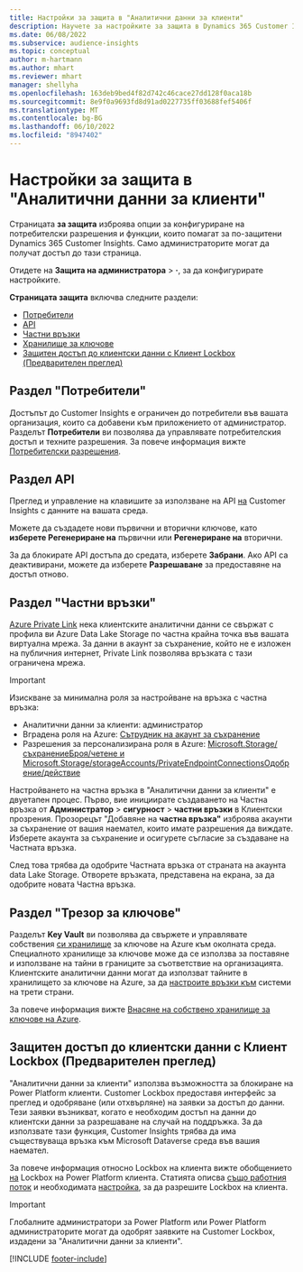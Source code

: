 ```yaml
---
title: Настройки за защита в "Аналитични данни за клиенти"
description: Научете за настройките за защита в Dynamics 365 Customer Insights.
ms.date: 06/08/2022
ms.subservice: audience-insights
ms.topic: conceptual
author: m-hartmann
ms.author: mhart
ms.reviewer: mhart
manager: shellyha
ms.openlocfilehash: 163deb9bed4f82d742c46cace27dd128f0aca18b
ms.sourcegitcommit: 8e9f0a9693fd8d91ad0227735ff03688fef5406f
ms.translationtype: MT
ms.contentlocale: bg-BG
ms.lasthandoff: 06/10/2022
ms.locfileid: "8947402"
---
```

# <a name="security-settings-in-customer-insights"></a>Настройки за защита в "Аналитични данни за клиенти"

Страницата **за защита** изброява опции за конфигуриране на потребителски разрешения и функции, които помагат за по-защитени Dynamics 365 Customer Insights. Само администраторите могат да получат достъп до тази страница.

Отидете на **Защита на администратора** > **·**, за да конфигурирате настройките.

**Страницата защита** включва следните раздели:

- [Потребители](#users-tab)
- [API](#apis-tab)
- [Частни връзки](#private-links-tab)
- [Хранилище за ключове](#key-vault-tab)
- [Защитен достъп до клиентски данни с Клиент Lockbox (Предварителен преглед)](#securely-access-customer-data-with-customer-lockbox-preview)

## <a name="users-tab"></a>Раздел "Потребители"

Достъпът до Customer Insights е ограничен до потребители във вашата организация, които са добавени към приложението от администратор. Разделът **Потребители** ви позволява да управлявате потребителския достъп и техните разрешения. За повече информация вижте [Потребителски разрешения](permissions.md).

## <a name="apis-tab"></a>Раздел API

Преглед и управление на клавишите за използване на API [на](apis.md) Customer Insights с данните на вашата среда.

Можете да създадете нови първични и вторични ключове, като **изберете Регенериране на** първични или **Регенериране на** вторични. 

За да блокирате API достъпа до средата, изберете **Забрани**. Ако API са деактивирани, можете да изберете **Разрешаване** за предоставяне на достъп отново.

## <a name="private-links-tab"></a>Раздел "Частни връзки"

[Azure Private Link](/azure/private-link/private-link-overview) нека клиентските аналитични данни се свържат с профила ви Azure Data Lake Storage по частна крайна точка във вашата виртуална мрежа. За данни в акаунт за съхранение, който не е изложен на публичния интернет, Private Link позволява връзката с тази ограничена мрежа.

> [!IMPORTANT]
> Изискване за минимална роля за настройване на връзка с частна връзка:
>
> - Аналитични данни за клиенти: администратор
> - Вградена роля на Azure: [Сътрудник на акаунт за съхранение](/azure/role-based-access-control/built-in-roles#storage-account-contributor)
> - Разрешения за персонализирана роля в Azure: [Microsoft.Storage/съхранениеБроя/четене и Microsoft.Storage/storageAccounts/PrivateEndpointConnectionsОдобрение/действие](/azure/role-based-access-control/resource-provider-operations#microsoftstorage)
>

Настройването на частна връзка в "Аналитични данни за клиенти" е двуетапен процес. Първо, вие инициирате създаването на Частна връзка от **Администратор** > **сигурност** > **частни връзки** в Клиентски прозрения. Прозорецът "Добавяне на **частна връзка"** изброява акаунти за съхранение от вашия наемател, които имате разрешения да виждате. Изберете акаунта за съхранение и осигурете съгласие за създаване на Частната връзка.

След това трябва да одобрите Частната връзка от страната на акаунта data Lake Storage. Отворете връзката, представена на екрана, за да одобрите новата Частна връзка.

## <a name="key-vault-tab"></a>Раздел "Трезор за ключове"

Разделът **Key Vault** ви позволява да свържете и управлявате собствения [си хранилище](/azure/key-vault/general/basic-concepts) за ключове на Azure към околната среда.
Специалното хранилище за ключове може да се използва за поставяне и използване на тайни в границите за съответствие на организацията. Клиентските аналитични данни могат да използват тайните в хранилището за ключове на Azure, за да [настроите връзки към](connections.md) системи на трети страни.

За повече информация вижте [Внасяне на собствено хранилище за ключове на Azure](use-azure-key-vault.md).

## <a name="securely-access-customer-data-with-customer-lockbox-preview"></a>Защитен достъп до клиентски данни с Клиент Lockbox (Предварителен преглед)

"Аналитични данни за клиенти" използва възможността за блокиране на Power Platform клиенти. Customer Lockbox предоставя интерфейс за преглед и одобряване (или отхвърляне) на заявки за достъп до данни. Тези заявки възникват, когато е необходим достъп на данни до клиентски данни за разрешаване на случай на поддръжка. За да използвате тази функция, Customer Insights трябва да има съществуваща връзка към Microsoft Dataverse среда във вашия наемател.

За повече информация относно Lockbox на клиента вижте обобщението [на](/power-platform/admin/about-lockbox#summary) Lockbox на Power Platform клиента. Статията описва [също работния поток](/power-platform/admin/about-lockbox#workflow) и необходимата [настройка](/power-platform/admin/about-lockbox#enable-the-lockbox-policy), за да разрешите Lockbox на клиента.

> [!IMPORTANT]
> Глобалните администратори за Power Platform или Power Platform администраторите могат да одобрят заявките на Customer Lockbox, издадени за "Аналитични данни за клиенти".

[!INCLUDE [footer-include](includes/footer-banner.md)]
